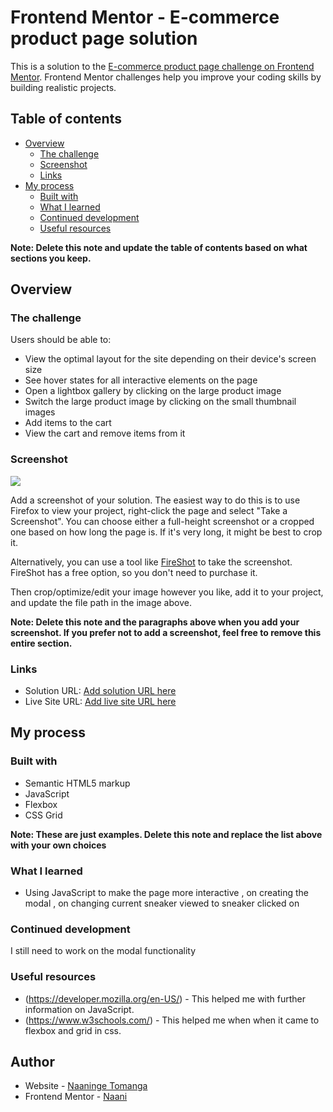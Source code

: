 # Frontend Mentor - E-commerce product page solution

This is a solution to the [E-commerce product page challenge on Frontend Mentor](https://www.frontendmentor.io/challenges/ecommerce-product-page-UPsZ9MJp6). Frontend Mentor challenges help you improve your coding skills by building realistic projects.

## Table of contents

- [Overview](#overview)
  - [The challenge](#the-challenge)
  - [Screenshot](#screenshot)
  - [Links](#links)
- [My process](#my-process)
  - [Built with](#built-with)
  - [What I learned](#what-i-learned)
  - [Continued development](#continued-development)
  - [Useful resources](#useful-resources)


**Note: Delete this note and update the table of contents based on what sections you keep.**

## Overview

### The challenge

Users should be able to:

- View the optimal layout for the site depending on their device's screen size
- See hover states for all interactive elements on the page
- Open a lightbox gallery by clicking on the large product image
- Switch the large product image by clicking on the small thumbnail images
- Add items to the cart
- View the cart and remove items from it

### Screenshot

![](./screenshot.jpg)

Add a screenshot of your solution. The easiest way to do this is to use Firefox to view your project, right-click the page and select "Take a Screenshot". You can choose either a full-height screenshot or a cropped one based on how long the page is. If it's very long, it might be best to crop it.

Alternatively, you can use a tool like [FireShot](https://getfireshot.com/) to take the screenshot. FireShot has a free option, so you don't need to purchase it. 

Then crop/optimize/edit your image however you like, add it to your project, and update the file path in the image above.

**Note: Delete this note and the paragraphs above when you add your screenshot. If you prefer not to add a screenshot, feel free to remove this entire section.**

### Links

- Solution URL: [Add solution URL here](https://github.com/Naaninge/Front-end)
- Live Site URL: [Add live site URL here](https://your-live-site-url.com)

## My process

### Built with

- Semantic HTML5 markup
- JavaScript
- Flexbox
- CSS Grid


**Note: These are just examples. Delete this note and replace the list above with your own choices**

### What I learned

- Using JavaScript to make the page more interactive , on creating the modal , on changing current sneaker viewed to sneaker clicked on 





### Continued development

I still need to work on the modal functionality



### Useful resources

- (https://developer.mozilla.org/en-US/) - This helped me with further information on JavaScript.
- (https://www.w3schools.com/) - This helped me when when it came to flexbox and grid in css.


## Author

- Website - [Naaninge Tomanga](https://github.com/Naaninge/Front-end)
- Frontend Mentor - [Naani](https://www.frontendmentor.io/profile/Naaninge)








